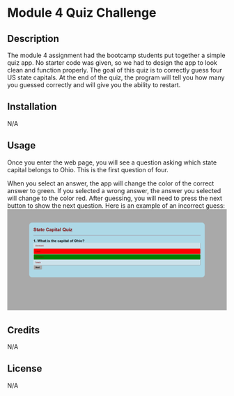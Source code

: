 # Module 4 Quiz Challenge

## Description

The module 4 assignment had the bootcamp students put together a simple quiz app. No starter code was given, so we had to design the app to look clean and function properly. The goal of this quiz is to correctly guess four US state capitals. At the end of the quiz, the program will tell you how many you guessed correctly and will give you the ability to restart.

## Installation

N/A

## Usage

Once you enter the web page, you will see a question asking which state capital belongs to Ohio. This is the first question of four. 

When you select an answer, the app will change the color of the correct answer to green. If you selected a wrong answer, the answer you selected will change to the color red. After guessing, you will need to press the next button to show the next question. Here is an example of an incorrect guess: ![Alt text](assets/images/wrong-answer.png)

## Credits

N/A

## License

N/A